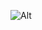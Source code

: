 ![Alt](https://repobeats.axiom.co/api/embed/fd392f2acc77c71a2243f84ab00d60118714dce6.svg "Repobeats analytics image")
